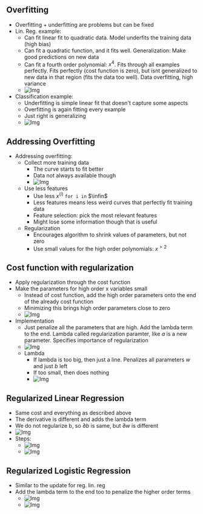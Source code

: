 ## Overfitting
* Overfitting + underfitting are problems but can be fixed
* Lin. Reg. example:
  * Can fit linear fit to quadratic data. Model underfits the training data (high bias)
  * Can fit a quadratic function, and it fits well. Generalization: Make good predictions on new data
  * Can fit a fourth order polynomial: $x^4$. Fits through all examples perfectly. Fits perfectly (cost function is zero), but isnt generalized to new data in that region (fits the data too well). Data overfitting, high variance
  * ![Img](../../../Images/Pasted%20Graphic%2013.png)
* Classification example:
  * Underfitting is simple linear fit that doesn't capture some aspects
  * Overfitting is again fitting every example
  * Just right is generalizing
  * ![Img](../../../Images/Pasted%20Graphic%2014.png)


## Addressing Overfitting
* Addressing overfitting:
  * Collect more training data
    * The curve starts to fit better
    * Data not always available though
    * ![Img](../../../Images/Collect%20more%20training%20examples.png)
  * Use less features
    * Use less $x^{(i)}$ ```for i in``` $\infin$
    * Less features means less weird curves that perfectly fit training data
    * Feature selection: pick the most relevant features
    * Might lose some information though that is useful
  * Regularization
    * Encourages algorithm to shrink values of parameters, but not zero
    * Use small values for the high order polynomials: $x^{>2}$

## Cost function with regularization
* Apply regularization through the cost function
* Make the parameters for high order x variables small
  * Instead of cost function, add the high order parameters onto the end of the already cost function
  * Minimizing this brings high order parameters close to zero
  * ![Img](../../../Images/Pasted%20Graphic%2017.png)
* Implementation
  * Just penalize all the parameters that are high. Add the lambda term to the end. Lambda called regularization paramter, like $a$ is a new parameter. Specifies importance of regularization
  * ![Img](../../../Images/Pasted%20Graphic%2016.png)
  * Lambda
    * If lambda is too big, then just a line. Penalizes all parameters $w$ and just $b$ left
    * If too small, then does nothing
    * ![Img](../../../Images/Pasted%20Graphic%2018.png)

## Regularized Linear Regression
* Same cost and everything as described above
* The derivative is different and adds the lambda term
* We do not regularize b, so $\partial{b}$ is same, but $\partial{w}$ is different
* ![Img](../../../Images/Pasted%20Graphic%2019.png)
* Steps:
  * ![Img](../../../Images/Pasted%20Graphic%2020.png)
  * ![Img](../../../Images/Pasted%20Graphic%2021.png)

## Regularized Logistic Regression
* Similar to the update for reg. lin. reg
* Add the lambda term to the end too to penalize the higher order terms
  * ![Img](../../../Images/Pasted%20Graphic%2022.png)
  * ![Img](../../../Images/Regularized%20logistic%20regression.png)